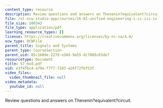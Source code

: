 ```yaml
---
content_type: resource
description: Review questions and answers on Thevenin?equivalent?circuit.
file: /ol-ocw-studio-app/courses/16-01-unified-engineering-i-ii-iii-iv-fall-2005-spring-2006/e3f4fbc4a79ef7f77283a26f72fbf53f_S7_mud.pdf
file_size: 100343
file_type: application/pdf
learning_resource_types: []
license: https://creativecommons.org/licenses/by-nc-sa/4.0/
ocw_type: OCWFile
parent_title: Signals and Systems
parent_type: CourseSection
parent_uid: 85c1b0de-227d-e38d-9a55-dc7008c03de7
resourcetype: Document
title: S7_mud.pdf
uid: e3f4fbc4-a79e-f7f7-7283-a26f72fbf53f
video_files:
  video_thumbnail_file: null
video_metadata:
  youtube_id: null
---
```

Review questions and answers on Thevenin?equivalent?circuit.